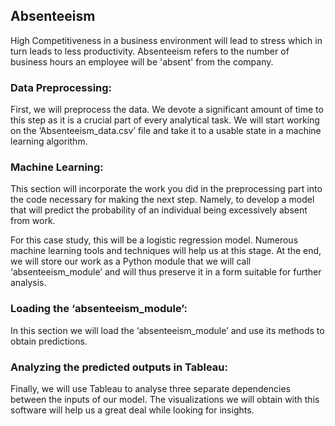 ## Absenteeism

High Competitiveness in a business environment will lead to stress which in turn leads to less productivity. Absenteeism refers to the number of business hours an employee will be 'absent' from the company.

### Data Preprocessing:

First, we will preprocess the data. We devote a significant amount of time to this step as it is a crucial part of every analytical task.
We will start working on the ‘Absenteeism_data.csv’ file and take it to a usable state in a machine learning algorithm.

### Machine Learning:

This section will incorporate the work you did in the preprocessing part into the code necessary for making the next step. Namely, to develop a model that will predict the probability of an individual being excessively absent from work.

For this case study, this will be a logistic regression model. Numerous machine learning tools and techniques will help us at this stage. At the end, we will store our work as a Python module that we will call ‘absenteeism_module’ and will thus preserve it in a form suitable for further analysis.

### Loading the ‘absenteeism_module’:

In this section we will load the ‘absenteeism_module’ and use its methods to obtain predictions.

### Analyzing the predicted outputs in Tableau:

Finally, we will use Tableau to analyse three separate dependencies between the inputs of our model. The visualizations we will obtain with this software will help us a great deal while looking for insights.
